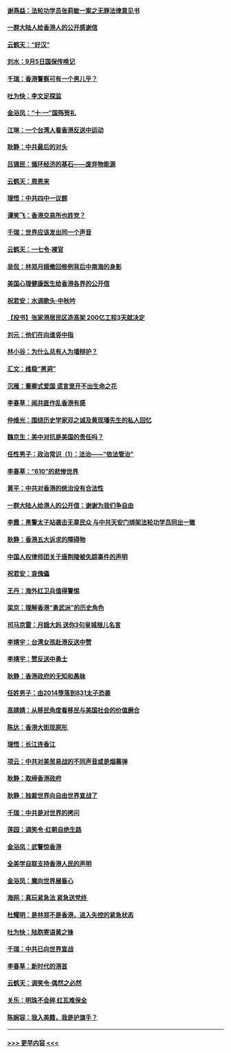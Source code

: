 #### [谢燕益：法轮功学员张莉敏一案之无罪法律意见书](../pages/nsc993/n11517600.md?t=09130555) 
#### [一群大陆人给香港人的公开感谢信](../pages/nsc993/n11514797.md?t=09130555) 
#### [云鹤天：“好汉”](../pages/nsc993/n11513536.md?t=09130555) 
#### [刘水：9月5日国保传唤记](../pages/nsc993/n11513460.md?t=09130555) 
#### [千瑞：香港警察可有一个男儿乎？](../pages/nsc993/n11513109.md?t=09130555) 
#### [吐为快：李文足探监](../pages/nsc993/n11509622.md?t=09130555) 
#### [金浴凤：“十‧一”国殇贺礼](../pages/nsc993/n11509593.md?t=09130555) 
#### [江琳：一个台湾人看香港反送中运动](../pages/nsc993/n11509211.md?t=09130555) 
#### [耿静：中共最后的对头](../pages/nsc993/n11508308.md?t=09130555) 
#### [吕锡民：循环经济的基石——废弃物能源](../pages/nsc993/n11508212.md?t=09130555) 
#### [云鹤天：周恩来](../pages/nsc993/n11508055.md?t=09130555) 
#### [理悟：中共四中一议题](../pages/nsc993/n11507782.md?t=09130555) 
#### [谭笑飞：香港交易所也姓党？](../pages/nsc993/n11507753.md?t=09130555) 
#### [千瑞：世界应该发出同一个声音](../pages/nsc993/n11507290.md?t=09130555) 
#### [云鹤天：一七令‧裸官](../pages/nsc993/n11507177.md?t=09130555) 
#### [吴侃：林郑月娥撤回修例背后中南海的身影](../pages/nsc993/n11506876.md?t=09130555) 
#### [美国心理健康医生给香港各界的公开信](../pages/nsc993/n11506809.md?t=09130555) 
#### [祝君安：水调歌头‧中秋吟](../pages/nsc993/n11506758.md?t=09130555) 
#### [【投书】张家港居民区造高架 200亿工程3天就决定](../pages/nsc993/n11506682.md?t=09130555) 
#### [刘元：他们在向谁竖中指](../pages/nsc993/n11505384.md?t=09130555) 
#### [林小谷：为什么总有人为墙辩护？](../pages/nsc993/n11505226.md?t=09130555) 
#### [汇文：维稳“黑洞”](../pages/nsc993/n11504347.md?t=09130555) 
#### [沉雁：董卿式爱国 谎言里开不出生命之花](../pages/nsc993/n11503215.md?t=09130555) 
#### [李春草：闻共匪作乱香港有感](../pages/nsc993/n11503072.md?t=09130555) 
#### [仲维光：围绕历史学家邓之诚及黄现璠先生的私人回忆](../pages/nsc993/n11501330.md?t=09130555) 
#### [魏京生：美中对抗是美国的责任吗？](../pages/nsc993/n11500723.md?t=09130555) 
#### [任性男子：政治常识（1）：法治——“依法管治”](../pages/nsc993/n11500791.md?t=09130555) 
#### [李春草：“610”的悲惨世界](../pages/nsc993/n11501141.md?t=09130555) 
#### [黄平：中共对香港的统治没有合法性](../pages/nsc993/n11499473.md?t=09130555) 
#### [一群大陆人给港人的公开信：谢谢为我们争自由](../pages/nsc993/n11500402.md?t=09130555) 
#### [李霞：黑警太子站袭击无辜民众 与中共天安门绑架法轮功学员同出一辙](../pages/nsc993/n11499805.md?t=09130555) 
#### [耿静：香港五大诉求的障碍物](../pages/nsc993/n11497578.md?t=09130555) 
#### [中国人权律师团关于唐荆陵被失踪事件的声明](../pages/nsc993/n11500014.md?t=09130555) 
#### [祝君安：哀傀儡](../pages/nsc993/n11499776.md?t=09130555) 
#### [王丹：海外红卫兵值得警惕](../pages/nsc993/n11498138.md?t=09130555) 
#### [梁京：理解香港“勇武派”的历史角色](../pages/nsc993/n11498006.md?t=09130555) 
#### [司马京雷：月娥大妈  送你3句皇城根儿名言](../pages/nsc993/n11497885.md?t=09130555) 
#### [李靖宇：台湾女孩赴港反送中赞](../pages/nsc993/n11497721.md?t=09130555) 
#### [李靖宇：赞反送中勇士](../pages/nsc993/n11497452.md?t=09130555) 
#### [耿静：香港政府的无知和愚昧](../pages/nsc993/n11494238.md?t=09130555) 
#### [任姓男子：由2014堕落到831太子恐袭](../pages/nsc993/n11496683.md?t=09130555) 
#### [高婧婧：从移民角度看移民与美国社会的价值磨合](../pages/nsc993/n11495757.md?t=09130555) 
#### [陈达：香港大街现原形 ](../pages/nsc993/n11495441.md?t=09130555) 
#### [理悟：长江连香江](../pages/nsc993/n11495377.md?t=09130555) 
#### [项云：中共对美贸易战的不同声音或是烟幕弹](../pages/nsc993/n11494929.md?t=09130555) 
#### [耿静：取缔香港政府](../pages/nsc993/n11494218.md?t=09130555) 
#### [耿静：独裁世界向自由世界宣战了](../pages/nsc993/n11494190.md?t=09130555) 
#### [千瑞：中共是对世界的拷问](../pages/nsc993/n11493021.md?t=09130555) 
#### [莲园：调笑令‧红朝自绝生路](../pages/nsc993/n11493011.md?t=09130555) 
#### [金浴凤：武警惊香港](../pages/nsc993/n11492994.md?t=09130555) 
#### [全美学自联支持香港人民的声明](../pages/nsc993/n11492630.md?t=09130555) 
#### [金浴凤：魔向世界展畜心](../pages/nsc993/n11492599.md?t=09130555) 
#### [海网：真玩紧急法 紧急送党终 ](../pages/nsc993/n11492535.md?t=09130555) 
#### [杜耀明：是林郑不是香港，进入失控的紧急状态](../pages/nsc993/n11491420.md?t=09130555) 
#### [吐为快：陆胞寄语黄之锋](../pages/nsc993/n11491117.md?t=09130555) 
#### [千瑞：中共已向世界宣战](../pages/nsc993/n11490123.md?t=09130555) 
#### [李春草：新时代的港首](../pages/nsc993/n11489864.md?t=09130555) 
#### [云鹤天：调笑令·偶然之必然](../pages/nsc993/n11489701.md?t=09130555) 
#### [关乐：明珠不会碎 红瓦难保全](../pages/nsc993/n11489647.md?t=09130555) 
#### [陈婉容：我入美籍，我是护旗手？](../pages/nsc993/n11487908.md?t=09130555) 

----
#### [ >>> 更早内容 <<< ](../indexes/nsc993-earlier.md)
